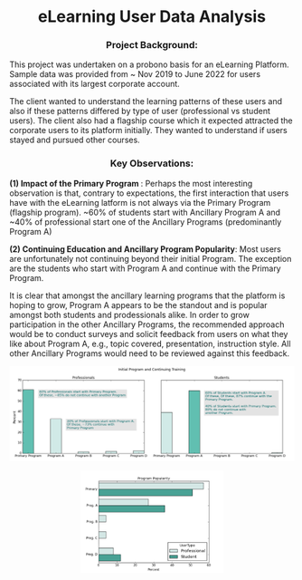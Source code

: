 # <center>eLearning User Data Analysis</center>

### <center>Project Background:</center>
This project was undertaken on a probono basis for an eLearning Platform. Sample data was provided from ~ Nov 2019 to June 2022 for users associated with its largest corporate account. 

The client wanted to understand the learning patterns of these users and also if these patterns differed by type of user (professional vs student users). The client also had a flagship course which it expected attracted the corporate users to its platform initially. They wanted to understand if users stayed and pursued other courses.


### <center>Key Observations:</center>

<b> (1) Impact of the Primary Program </b>: Perhaps the most interesting observation is that, contrary to expectations, the first interaction that users have with the eLearning latform is not always via the Primary Program (flagship program). ~60% of students start with Ancillary Program A and ~40% of professional start one of the Ancillary Programs (predominantly Program A)

<b> (2) Continuing Education and Ancillary Program Popularity</b>: Most users are unfortunately not continuing beyond their initial Program. The exception are the students who start with Program A and continue with the Primary Program.
    
It is clear that amongst the ancillary learning programs that the platform is hoping to grow, Program A appears to be the standout and is popular amongst both students and prodessionals alike. In order to grow participation in the other Ancillary Programs, the recommended approach would be to conduct surveys and solicit feedback from users on what they like about Program A, e.g., topic covered, presentation, instruction style. All other Ancillary Programs would need to be reviewed against this feedback.


![Initial_Next_Course.png](Initial_Next_Course.png)

<p align="center">
  <img src= "ProgPopularity.png" width="50%" height="50%">
</p>

